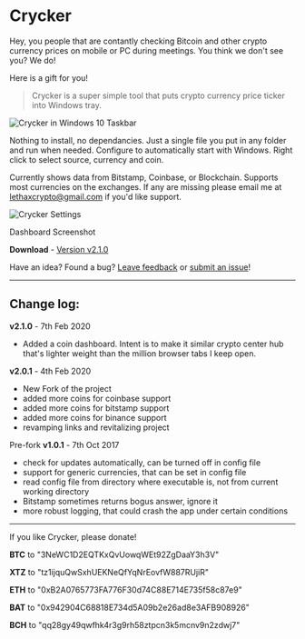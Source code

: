 # Crycker

Hey, you people that are contantly checking Bitcoin and other crypto currency prices on mobile or PC during meetings. You think we don't see you? We do!

Here is a gift for you!

> Crycker is a super simple tool that puts crypto currency price ticker into Windows tray.

![Crycker in Windows 10 Taskbar](https://vidmar.net/img/projects/crycker-taskbar.gif)

Nothing to install, no dependancies. Just a single file you put in any folder and run when needed. Configure to automatically start 
with Windows. Right click to select source, currency and coin.

<!-- ![Crycker](https://raw.githubusercontent.com/davidvidmar/Crycker/Cryker.png#floatright) -->

Currently shows data from Bitstamp, Coinbase, or Blockchain. Supports most currencies on the exchanges. If any are missing please email me at [lethaxcrypto@gmail.com](mailto:lethaxcrypto@gmail.com) if you'd like support.

![Crycker Settings](https://vidmar.net/img/projects/crycker-menu.png)

Dashboard Screenshot



**Download**    - [Version v2.1.0](https://github.com/lethax/Crycker/releases/latest)


Have an idea?  Found a bug? [Leave feedback](mailto:lethaxcrypto@gmail.com) or [submit an issue](https://github.com/lethax/Crycker/issues)!

---

## Change log: ##

**v2.1.0** - 7th Feb 2020

* Added a coin dashboard. Intent is to make it similar crypto center hub that's lighter weight than the million browser tabs I keep open.

**v2.0.1** - 4th Feb 2020

* New Fork of the project
* added more coins for coinbase support
* added more coins for bitstamp support
* added more coins for binance support
* revamping links and revitalizing project



Pre-fork **v1.0.1** - 7th Oct 2017 

* check for updates automatically, can be turned off in config file
* support for generic currencies, that can be set in config file
* read config file from directory where executable is, not from current working directory
* Bitstamp sometimes returns bogus answer, ignore it
* more robust logging, that could crash the app under certain conditions

---

If you like Crycker, please donate! 

**BTC** to "3NeWC1D2EQTKxQvUowqWEt92ZgDaaY3h3V"

**XTZ** to "tz1ijquQwSxhUEKNeQfYqNrEovfW887RUjiR"

**ETH** to "0xB2A0765773FA776F30d74C88E714E735f58c87e9"

**BAT** to "0x942904C68818E734d5A09b2e26ad8e3AFB908926"

**BCH** to "qq28gy49qwfhk4r3g9rh58ztpcn3k5mcnv9n2zdwj7"


